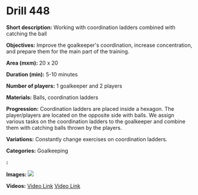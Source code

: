 # Drill 448

**Short description:**
Working with coordination ladders combined with catching the ball

**Objectives:**
Improve the goalkeeper's coordination, increase concentration, and prepare them for the main part of the training.

**Area (mxm):**
20 x 20

**Duration (min):**
5-10 minutes

**Number of players:**
1 goalkeeper and 2 players

**Materials:**
Balls, coordination ladders

**Progression:**
Coordination ladders are placed inside a hexagon. The player/players are located on the opposite side with balls. We assign various tasks on the coordination ladders to the goalkeeper and combine them with catching balls thrown by the players.

**Variations:**
Constantly change exercises on coordination ladders.

**Categories:**
Goalkeeping

**:**


**Images:**
![](https://www.coachingfutsal.com/\images\b64f2e2cf39fd774f1d68460465692672dd4b201b843d54d3c7880fda4a61dc6c5e7f0bb82b90d4f7436b544cd307b42c6f2d8ee7de73a46659ed1418c3ed61d4e1db87688820.png)

**Videos:**
[Video Link](https://www.youtube.com/embed/zIifsn3NJ1E)
[Video Link](https://www.youtube.com/embed/MN5Y3gmrl4Y)

